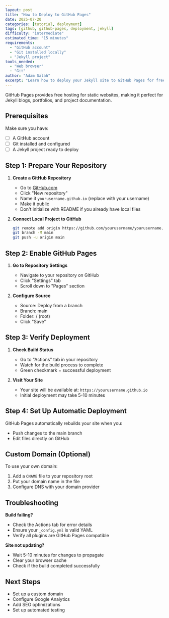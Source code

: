 ```yaml
---
layout: post
title: "How to Deploy to GitHub Pages"
date: 2025-07-20
categories: [tutorial, deployment]
tags: [github, github-pages, deployment, jekyll]
difficulty: "intermediate"
estimated_time: "15 minutes"
requirements: 
  - "GitHub account"
  - "Git installed locally"
  - "Jekyll project"
tools_needed:
  - "Web browser"
  - "Git"
author: "Adam Salah"
excerpt: "Learn how to deploy your Jekyll site to GitHub Pages for free hosting with automatic deployment."
---
```


GitHub Pages provides free hosting for static websites, making it perfect for Jekyll blogs, portfolios, and project documentation.

## Prerequisites

Make sure you have:

- [ ] A GitHub account
- [ ] Git installed and configured
- [ ] A Jekyll project ready to deploy

## Step 1: Prepare Your Repository

1. **Create a GitHub Repository**
   - Go to [GitHub.com](https://github.com)
   - Click "New repository"
   - Name it `yourusername.github.io` (replace with your username)
   - Make it public
   - Don't initialize with README if you already have local files

2. **Connect Local Project to GitHub**

   ```bash
   git remote add origin https://github.com/yourusername/yourusername.github.io.git
   git branch -M main
   git push -u origin main
   ```

## Step 2: Enable GitHub Pages

1. **Go to Repository Settings**
   - Navigate to your repository on GitHub
   - Click "Settings" tab
   - Scroll down to "Pages" section

2. **Configure Source**
   - Source: Deploy from a branch
   - Branch: main
   - Folder: / (root)
   - Click "Save"

## Step 3: Verify Deployment

1. **Check Build Status**
   - Go to "Actions" tab in your repository
   - Watch for the build process to complete
   - Green checkmark = successful deployment

2. **Visit Your Site**
   - Your site will be available at: `https://yourusername.github.io`
   - Initial deployment may take 5-10 minutes

## Step 4: Set Up Automatic Deployment

GitHub Pages automatically rebuilds your site when you:

- Push changes to the main branch
- Edit files directly on GitHub

## Custom Domain (Optional)

To use your own domain:

1. Add a `CNAME` file to your repository root
2. Put your domain name in the file
3. Configure DNS with your domain provider

## Troubleshooting

**Build failing?**

- Check the Actions tab for error details
- Ensure your `_config.yml` is valid YAML
- Verify all plugins are GitHub Pages compatible

**Site not updating?**

- Wait 5-10 minutes for changes to propagate
- Clear your browser cache
- Check if the build completed successfully

## Next Steps

- Set up a custom domain
- Configure Google Analytics
- Add SEO optimizations
- Set up automated testing

